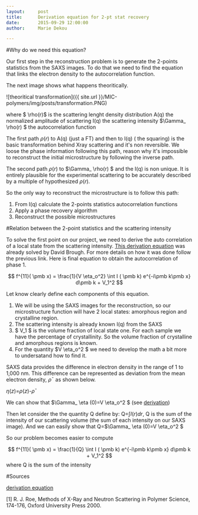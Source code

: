 ```yaml
---
layout:     post
title:      Derivation equation for 2-pt stat recovery
date:       2015-09-29 12:00:00
author:     Marie Dekou

---
```

<!-- Start Writing Below in Markdown -->


#Why do we need this equation?

Our first step in the reconstruction problem is to generate the 2-points statistics from the SAXS images. To do that we need to find the equation that links the electron density to the autocorrelation function.

The next image shows what happens theoritically.

![theoritical transformation]({{ site.url }}/MIC-polymers/img/posts/transformation.PNG)

where $ \rho(r)$ is the scattering lenght density distribution
           A(q) the normalized amplitude of scattering 
           I(q) the scattering intensity
           $\Gamma_  \rho(r) $ the autocorrelation function 

The first path  $\rho(r)$ to A(q) (just a FT) and then to I(q) ( the squaring) is the basic transformation behind Xray scattering and it's non reversible. We loose the phase information following this path, reason why it's impossible to reconstruct the initial microstructure by following the inverse path.

The second path $\rho(r)$ to $\Gamma_  \rho(r) $ and the I(q) is non unique. It is entirely plausible for the experimental scattering to be accurately described by a multiple of hypothesized $\rho(r)$.

So the only way to reconstruct the microstructure is to follow this path:
1. From I(q) calculate the 2-points statistics autocorrelation functions 
2. Apply a phase recovery algorithm 
3. Reconstruct the possible microstructures

#Relation between the 2-point statistics and the scattering intensity

To solve the first point on our project, we need to derive the auto correlation of a local state from the scattering intensity. [This derivation equation](http://nbviewer.ipython.org/github/phelpsforpresident/MIC-XRD-Polymer/blob/gh-pages/notebooks/Relationship_between_XRD_and_Autocorrelation.ipynb)  was already solved by David Brough. For more details on how it was done follow the previous link.
Here is final equation to obtain the autocorrelation of phase 1. 

$$ f^{11}( \pmb x) = \frac{1}{V \eta_o^2} \int I ( \pmb k) e^{-i\pmb k\pmb x} d\pmb k + V_1^2 $$

Let know clearly define each components of this equation.

1. We will be using the SAXS images for the reconstruction, so our microstructure function will have 2 local states: amorphous region and crystalline region.
2. The scattering intensity is already known I(q) from the SAXS
3. $ V_1 $ is the volume fraction of local state one. For each sample we have the percentage of crystallinity. So the volume fraction of crystalline and amorphous regions is known.
4. For the quantity  $V \eta_o^2 $ we need to develop the math a bit more to undersatand how to find it.

SAXS data provides the difference in electron density in the range of 1 to 1,000 nm. This difference can be represented as deviation from the mean electron density, $ρ¯$ as shown below.

$\eta(z)$=$ρ(z)$-$ρ¯$

We can show that  $\Gamma_  \eta $(0) =$V \eta_o^2 $  (see [derivation](http://nbviewer.ipython.org/github/phelpsforpresident/MIC-XRD-Polymer/blob/gh-pages/notebooks/Relationship_between_XRD_and_Autocorrelation.ipynb))

Then let consider the the quantity Q define by:
Q=$\int  I(r)dr$, Q is the sum of the intensity of our scattering volume (the sum of each intensity on our SAXS image).
And we can easily show that Q=$\Gamma_  \eta $(0)=$V \eta_o^2 $ 

So our problem becomes easier to compute 

 $$ f^{11}( \pmb x) = \frac{1}{Q} \int I ( \pmb k) e^{-i\pmb k\pmb x} d\pmb k + V_1^2 $$
 where Q is the sum of the intensity

#Sources 

[derivation equation](http://nbviewer.ipython.org/github/phelpsforpresident/MIC-XRD-Polymer/blob/gh-pages/notebooks/Relationship_between_XRD_and_Autocorrelation.ipynb)

[1] R. J. Roe, Methods of X-Ray and Neutron Scattering in Polymer Science, 174-176, Oxford University Press 2000.
